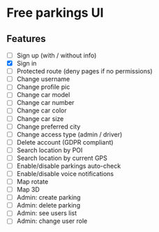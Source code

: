 # Free parkings UI

## Features
- [ ] Sign up (with / without info)
- [X] Sign in
- [ ] Protected route (deny pages if no permissions)
- [ ] Change username
- [ ] Change profile pic
- [ ] Change car model
- [ ] Change car number
- [ ] Change car color
- [ ] Change car size
- [ ] Change preferred city
- [ ] Change access type (admin / driver)
- [ ] Delete account (GDPR compliant)
- [ ] Search location by POI
- [ ] Search location by current GPS
- [ ] Enable/disable parkings auto-check
- [ ] Enable/disable voice notifications
- [ ] Map rotate
- [ ] Map 3D
- [ ] Admin: create parking
- [ ] Admin: delete parking
- [ ] Admin: see users list
- [ ] Admin: change user role
